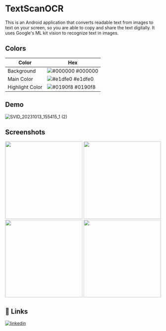 # TextScanOCR

This is an Android application that converts readable text from images to text on your screen, so you are able to copy and share the text digitally.
It uses Google's ML kit vision to recognize text in images.


## Colors

| Color             | Hex                                                                |
| ----------------- | ------------------------------------------------------------------ |
| Background | ![#000000](https://via.placeholder.com/10/000000?text=+) #000000 |
| Main Color | ![#e1dfe0](https://via.placeholder.com/10/e1dfe0?text=+) #e1dfe0 |
| Highlight Color | ![#0190f8](https://via.placeholder.com/10/0190f8?text=+) #0190f8 |


## Demo

![SVID_20231013_155415_1 (2)](https://github.com/jcmayrina/TextScanOCR/assets/53328522/c6e4e5f5-1aa2-4b33-985e-9266f3a5fc74)


## Screenshots

<img src="https://github.com/jcmayrina/TextScanOCR/assets/53328522/08ef6164-b40a-48a8-822f-76f9db965c6f" width="250">
<img src="https://github.com/jcmayrina/TextScanOCR/assets/53328522/84fefca2-1197-49f7-956e-c33cb5e1e255" width="250">
<img src="https://github.com/jcmayrina/TextScanOCR/assets/53328522/845aac7d-0722-4d8f-9f83-f18ff43ff2f6" width="250">
<img src="https://github.com/jcmayrina/TextScanOCR/assets/53328522/20242a52-be8e-43dd-8092-46dec0921c2c" width="250">


## 🔗 Links
[![linkedin](https://img.shields.io/badge/linkedin-0A66C2?style=for-the-badge&logo=linkedin&logoColor=white)](https://www.linkedin.com/in/jcmayrina/)

